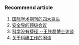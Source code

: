 ### Recommend article

1. [国际学术期刊的四大巨头](http://mp.weixin.qq.com/s?__biz=MzA3ODU1NjUyNw==&mid=203877137&idx=1&sn=298714542e7011ffe9fcc551f51d3169&scene=1)
2. [安全界的顶级会议](http://blog.ourren.com/?p=89306) 
3. [科学没有捷径 --王铁磊博士访谈](http://www.douban.com/note/243601486/)
4. [关于科研工作的闲谈](http://blog.sina.com.cn/s/articlelist_2903718283_1_1.html)